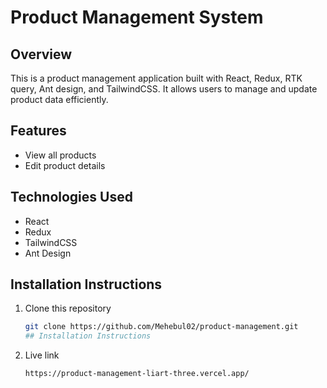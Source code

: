 # Product Management System

## Overview
This is a product management application built with React, Redux, RTK query, Ant design, and TailwindCSS. It allows users to manage and update product data efficiently.

## Features
- View all products
- Edit product details


## Technologies Used
- React
- Redux
- TailwindCSS
- Ant Design

## Installation Instructions
1. Clone this repository
   ```bash
   git clone https://github.com/Mehebul02/product-management.git
   ## Installation Instructions

1. Live link
   ```bash
   https://product-management-liart-three.vercel.app/
 
